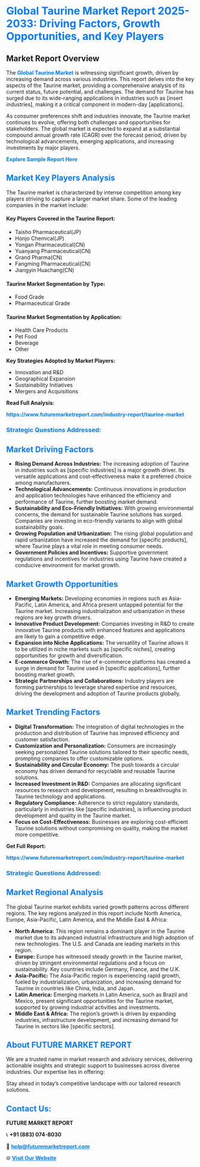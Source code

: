<h1 style="color: #007BFF;">Global Taurine Market Report 2025-2033: Driving Factors, Growth Opportunities, and Key Players</h1>

<section id="overview">
<h2>Market Report Overview</h2>
<p>The <a href="https://www.futuremarketreport.com/industry-report/taurine-market" style="color: #007BFF; text-decoration: none;"><strong>Global Taurine Market</strong></a> is witnessing significant growth, driven by increasing demand across various industries. This report delves into the key aspects of the Taurine market, providing a comprehensive analysis of its current status, future potential, and challenges. The demand for Taurine has surged due to its wide-ranging applications in industries such as [insert industries], making it a critical component in modern-day [applications].</p>
<p>As consumer preferences shift and industries innovate, the Taurine market continues to evolve, offering both challenges and opportunities for stakeholders. The global market is expected to expand at a substantial compound annual growth rate (CAGR) over the forecast period, driven by technological advancements, emerging applications, and increasing investments by major players.</p>
</section>

<section id="overview">
<p><a href="https://www.futuremarketreport.com/request-sample/reportId=85930" style="color: #007BFF; text-decoration: none;"><strong>Explore Sample Report Here</strong></a></p>
</section>

<section id="key-players">
<h2 style="color: #007BFF;">Market Key Players Analysis</h2>
<p>The Taurine market is characterized by intense competition among key players striving to capture a larger market share. Some of the leading companies in the market include:</p>
<h4>Key Players Covered in the Taurine Report:</h4>
<ul><li>Taisho Pharmaceutical(JP)</li><li>Honjo Chemical(JP)</li><li>Yongan Pharmaceutical(CN)</li><li>Yuanyang Pharmaceutical(CN)</li><li>Grand Pharma(CN)</li><li>Fangming Pharmaceutical(CN)</li><li>Jiangyin Huachang(CN)</li></ul>
<h4>Taurine Market Segmentation by Type:</h4>
<ul><li>Food Grade</li><li>Pharmaceutical Grade</li></ul>

<h4>Taurine Market Segmentation by Application:</h4>
<ul><li>Health Care Products</li><li>Pet Food</li><li>Beverage</li><li>Other</li></ul>
<p><strong>Key Strategies Adopted by Market Players:</strong></p>
<ul>
<li>Innovation and R&D</li>
<li>Geographical Expansion</li>
<li>Sustainability Initiatives</li>
<li>Mergers and Acquisitions</li>
</ul>
</section>

<section>
<p><strong>Read Full Analysis: </strong></p><a href="https://www.futuremarketreport.com/industry-report/taurine-market" style="color: #007BFF; text-decoration: none;"><strong>https://www.futuremarketreport.com/industry-report/taurine-market</strong></a>
<h3 style="color: #007BFF;">Strategic Questions Addressed:</h3>
</section>

<section id="driving-factors">
<h2 style="color: #007BFF;">Market Driving Factors</h2>
<ul>
<li><strong>Rising Demand Across Industries:</strong> The increasing adoption of Taurine in industries such as [specific industries] is a major growth driver. Its versatile applications and cost-effectiveness make it a preferred choice among manufacturers.</li>
<li><strong>Technological Advancements:</strong> Continuous innovations in production and application technologies have enhanced the efficiency and performance of Taurine, further boosting market demand.</li>
<li><strong>Sustainability and Eco-Friendly Initiatives:</strong> With growing environmental concerns, the demand for sustainable Taurine solutions has surged. Companies are investing in eco-friendly variants to align with global sustainability goals.</li>
<li><strong>Growing Population and Urbanization:</strong> The rising global population and rapid urbanization have increased the demand for [specific products], where Taurine plays a vital role in meeting consumer needs.</li>
<li><strong>Government Policies and Incentives:</strong> Supportive government regulations and incentives for industries using Taurine have created a conducive environment for market growth.</li>
</ul>
</section>

<section id="growth-opportunities">
<h2 style="color: #007BFF;">Market Growth Opportunities</h2>
<ul>
<li><strong>Emerging Markets:</strong> Developing economies in regions such as Asia-Pacific, Latin America, and Africa present untapped potential for the Taurine market. Increasing industrialization and urbanization in these regions are key growth drivers.</li>
<li><strong>Innovative Product Development:</strong> Companies investing in R&D to create innovative Taurine products with enhanced features and applications are likely to gain a competitive edge.</li>
<li><strong>Expansion into Niche Applications:</strong> The versatility of Taurine allows it to be utilized in niche markets such as [specific niches], creating opportunities for growth and diversification.</li>
<li><strong>E-commerce Growth:</strong> The rise of e-commerce platforms has created a surge in demand for Taurine used in [specific applications], further boosting market growth.</li>
<li><strong>Strategic Partnerships and Collaborations:</strong> Industry players are forming partnerships to leverage shared expertise and resources, driving the development and adoption of Taurine products globally.</li>
</ul>
</section>

<section id="trending-factors">
<h2 style="color: #007BFF;">Market Trending Factors</h2>
<ul>
<li><strong>Digital Transformation:</strong> The integration of digital technologies in the production and distribution of Taurine has improved efficiency and customer satisfaction.</li>
<li><strong>Customization and Personalization:</strong> Consumers are increasingly seeking personalized Taurine solutions tailored to their specific needs, prompting companies to offer customizable options.</li>
<li><strong>Sustainability and Circular Economy:</strong> The push towards a circular economy has driven demand for recyclable and reusable Taurine solutions.</li>
<li><strong>Increased Investment in R&D:</strong> Companies are allocating significant resources to research and development, resulting in breakthroughs in Taurine technology and applications.</li>
<li><strong>Regulatory Compliance:</strong> Adherence to strict regulatory standards, particularly in industries like [specific industries], is influencing product development and quality in the Taurine market.</li>
<li><strong>Focus on Cost-Effectiveness:</strong> Businesses are exploring cost-efficient Taurine solutions without compromising on quality, making the market more competitive.</li>
</ul>
</section>

<section>
<p><strong>Get Full Report: </strong></p><a href="https://www.futuremarketreport.com/industry-report/taurine-market" style="color: #007BFF; text-decoration: none;"><strong>https://www.futuremarketreport.com/industry-report/taurine-market</strong></a>
<h3 style="color: #007BFF;">Strategic Questions Addressed:</h3>
</section>


<section id="regional-analysis">
<h2 style="color: #007BFF;">Market Regional Analysis</h2>
<p>The global Taurine market exhibits varied growth patterns across different regions. The key regions analyzed in this report include North America, Europe, Asia-Pacific, Latin America, and the Middle East & Africa:</p>
<ul>
<li><strong>North America:</strong> This region remains a dominant player in the Taurine market due to its advanced industrial infrastructure and high adoption of new technologies. The U.S. and Canada are leading markets in this region.</li>
<li><strong>Europe:</strong> Europe has witnessed steady growth in the Taurine market, driven by stringent environmental regulations and a focus on sustainability. Key countries include Germany, France, and the U.K.</li>
<li><strong>Asia-Pacific:</strong> The Asia-Pacific region is experiencing rapid growth, fueled by industrialization, urbanization, and increasing demand for Taurine in countries like China, India, and Japan.</li>
<li><strong>Latin America:</strong> Emerging markets in Latin America, such as Brazil and Mexico, present significant opportunities for the Taurine market, supported by growing industrial activities and investments.</li>
<li><strong>Middle East & Africa:</strong> The region’s growth is driven by expanding industries, infrastructure development, and increasing demand for Taurine in sectors like [specific sectors].</li>
</ul>
</section>

<footer>
<h2 style="color: #007BFF;">About FUTURE MARKET REPORT</h2>
<p>We are a trusted name in market research and advisory services, delivering actionable insights and strategic support to businesses across diverse industries. Our expertise lies in offering:</p>

<p>Stay ahead in today’s competitive landscape with our tailored research solutions.</p>

<h2 style="color: #007BFF;">Contact Us:</h2>
<p><strong>FUTURE MARKET REPORT</strong></p>
<p>📞 <strong>+91 (883) 074-8030</strong></p>
<p>📧 <strong><a href="mailto:help@futuremarketreport.com" style="color: #007BFF;">help@futuremarketreport.com</a></strong></p>
<p>🌐 <strong><a href="https://www.futuremarketreport.com/" style="color: #007BFF;">Visit Our Website</a></strong></p>
</footer>